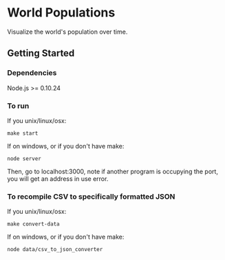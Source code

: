 # World Populations

Visualize the world's population over time.

## Getting Started

### Dependencies

Node.js >= 0.10.24

### To run

If you unix/linux/osx:

    make start

If on windows, or if you don't have make:

    node server

Then, go to localhost:3000, note if another program is occupying the port, you will get an address in use error.

### To recompile CSV to specifically formatted JSON

If you unix/linux/osx:

    make convert-data

If on windows, or if you don't have make:

    node data/csv_to_json_converter
